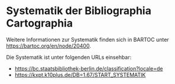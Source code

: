 # Systematik der Bibliographia Cartographia

Weitere Informationen zur Systematik finden sich in BARTOC unter https://bartoc.org/en/node/20400.

Die Systematik ist unter folgenden URLs einsehbar:
- https://bc.staatsbibliothek-berlin.de/classification?locale=de
- https://kxpt.k10plus.de/DB=1.67/START_SYSTEMATIK
